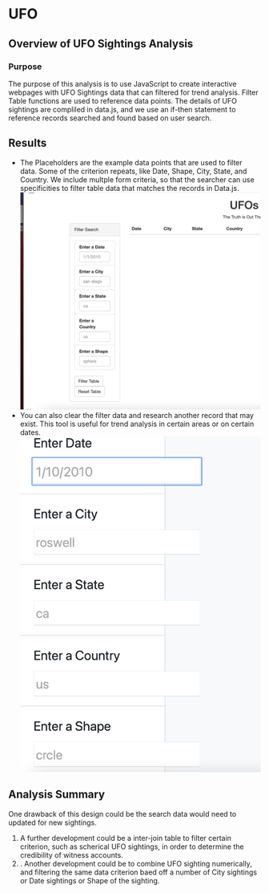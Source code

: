# UFO

## Overview of UFO Sightings Analysis

### Purpose
The purpose of this analysis is to use JavaScript to create interactive webpages with UFO Sightings data that can filtered for trend analysis.   Filter Table functions are used to reference data points.  The details of UFO sightings are compliled in data.js, and we use an if-then statement to reference records searched and found based on user search. 
## Results

- The Placeholders are the example data points that are used to filter data.  Some of the criterion repeats, like Date, Shape, City, State, and Country. We include multple form criteria, so that the searcher can use specificities to filter table data that matches the records in Data.js. 
![Place Holders](https://github.com/MoKmo176/UFO/blob/d3f43c7d5b265fd3c58d87883fb9534cc3767d09/images/Screenshot%202021-11-07%20at%208.54.02%20PM.png)
- You can also clear the filter data and research another record that may exist. This tool is useful for trend analysis in certain areas or on certain dates. 
![Place Holders](https://github.com/MoKmo176/UFO/blob/d3f43c7d5b265fd3c58d87883fb9534cc3767d09/images/Screenshot%202021-11-07%20at%208.28.06%20PM.png)


## Analysis Summary
One drawback of this design could be the search data would need to updated for new sightings. 
1. A further development could be a inter-join table to filter certain criterion, such as scherical UFO sightings, in order to determine the credibility of witness accounts. 
2. . Another development could be to combine UFO sighting numerically, and filtering the same data criterion baed off a number of City sightings or Date sightings or Shape of the sighting. 